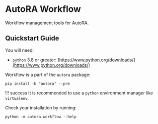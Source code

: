# AutoRA Workflow

Workflow management tools for AutoRA.

## Quickstart Guide

You will need:

- `python` 3.8 or greater: [https://www.python.org/downloads/](https://www.python.org/downloads/)

Workflow is a part of the `autora` package:

```shell
pip install -U "autora" --pre
```

!!! success
    It is recommended to use a `python` environment manager like `virtualenv`.

Check your installation by running:
```shell
python -m autora.workflow --help
```

